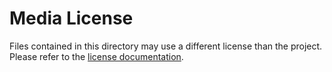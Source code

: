 # Media License

Files contained in this directory may use a different license than the project. Please refer to the [license documentation](https://www.ourchitecture.io/hello-cloud/license/).
